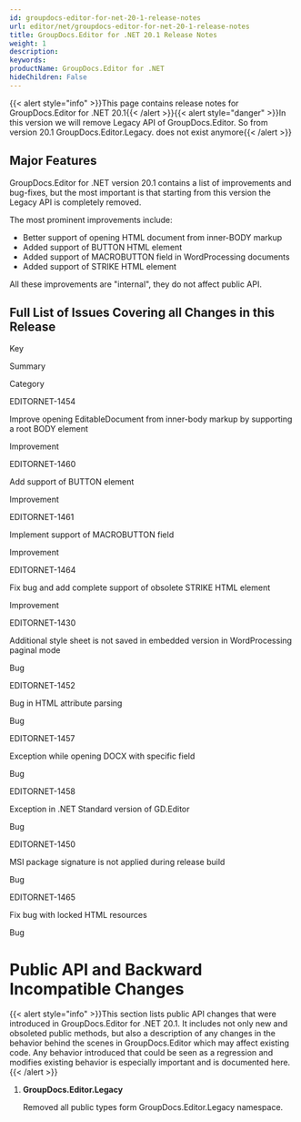 ```yaml
---
id: groupdocs-editor-for-net-20-1-release-notes
url: editor/net/groupdocs-editor-for-net-20-1-release-notes
title: GroupDocs.Editor for .NET 20.1 Release Notes
weight: 1
description: 
keywords: 
productName: GroupDocs.Editor for .NET
hideChildren: False
---
```

{{< alert style="info" >}}This page contains release notes for GroupDocs.Editor for .NET 20.1{{< /alert >}}{{< alert style="danger" >}}In this version we will remove Legacy API of GroupDocs.Editor. So from version 20.1 GroupDocs.Editor.Legacy. does not exist anymore{{< /alert >}}

## Major Features

GroupDocs.Editor for .NET version 20.1 contains a list of improvements and bug-fixes, but the most important is that starting from this version the Legacy API is completely removed.

The most prominent improvements include:

*   Better support of opening HTML document from inner-BODY markup
*   Added support of BUTTON HTML element
*   Added support of MACROBUTTON field in WordProcessing documents
*   Added support of STRIKE HTML element

All these improvements are "internal", they do not affect public API.

## Full List of Issues Covering all Changes in this Release

Key

Summary

Category

EDITORNET-1454

Improve opening EditableDocument from inner-body markup by supporting a root BODY element

Improvement

EDITORNET-1460

Add support of BUTTON element

Improvement

EDITORNET-1461

Implement support of MACROBUTTON field

Improvement

EDITORNET-1464

Fix bug and add complete support of obsolete STRIKE HTML element

Improvement

EDITORNET-1430

Additional style sheet is not saved in embedded version in WordProcessing paginal mode

Bug

EDITORNET-1452

Bug in HTML attribute parsing

Bug

EDITORNET-1457

Exception while opening DOCX with specific field

Bug

EDITORNET-1458

Exception in .NET Standard version of GD.Editor

Bug

EDITORNET-1450

MSI package signature is not applied during release build

Bug

EDITORNET-1465

Fix bug with locked HTML resources

Bug

# Public API and Backward Incompatible Changes

{{< alert style="info" >}}This section lists public API changes that were introduced in GroupDocs.Editor for .NET 20.1. It includes not only new and obsoleted public methods, but also a description of any changes in the behavior behind the scenes in GroupDocs.Editor which may affect existing code. Any behavior introduced that could be seen as a regression and modifies existing behavior is especially important and is documented here.{{< /alert >}}

1.  **GroupDocs.Editor.Legacy**
    
    Removed all public types form GroupDocs.Editor.Legacy namespace.
